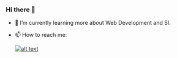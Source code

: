 ### Hi there 👋

- 🌱 I’m currently learning more about Web Development and SI.

- 📫 How to reach me: 

    [![alt text][2.1]][2]

    [2.1]: http://i.imgur.com/P3YfQoD.png

    [2]: https://www.facebook.com/rafawitt


<!--
**rafaelnwitter/rafaelnwitter** is a ✨ _special_ ✨ repository because its `README.md` (this file) appears on your GitHub profile.

Here are some ideas to get you started:

- 🔭 I’m currently working on ...
 ...
- 👯 I’m looking to collaborate on ...
- 🤔 I’m looking for help with ...
- 💬 Ask me about ...
- 📫 How to reach me: ...
- 😄 Pronouns: ...
- ⚡ Fun fact: ...

https://github.com/carlsednaoui/gitsocial/blob/master/README.md#license

-->
